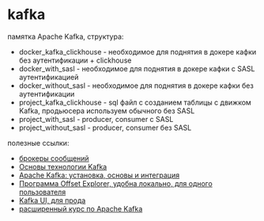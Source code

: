 # kafka
памятка Apache Kafka, структура:
* docker_kafka_clickhouse - необходимое для поднятия в докере кафки без аутентификации + clickhouse
* docker_with_sasl - необходимое для поднятия в докере кафки с SASL аутентификацией
* docker_without_sasl - необходимое для поднятия в докере кафки без аутентификации
* project_kafka_clickhouse - sql файл с созданием таблицы с движком Kafka, продьюсера используем обычного без SASL
* project_with_sasl - producer, consumer с SASL
* project_without_sasl - producer, consumer без SASL

полезные ссылки:
* [брокеры сообщений](https://habr.com/ru/companies/sberbank/articles/669456/)
* [Основы технологии Kafka](https://habr.com/ru/companies/slurm/articles/550934/)
* [Apache Kafka: установка, основы и интеграция](https://www.yourtodo.ru/posts/apache-kafka-ustanovka-osnovyi-i-integratsiya/)
* [Программа Offset Explorer, удобна локально, для одного пользователя](https://kafkatool.com/)
* [Kafka UI, для прода](https://github.com/provectus/kafka-ui?tab=readme-ov-file#quick-start-demo-run)
* [расширенный курс по Apache Kafka](https://www.youtube.com/playlist?list=PL8D2P0ruohOC5FXjzqVRaTsglQ57iKCCe)
